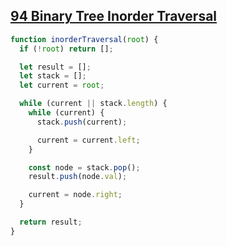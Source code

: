 ## [94 Binary Tree Inorder Traversal](https://leetcode.com/problems/binary-tree-inorder-traversal/description/)

<!-- notecardId: 1742218908865 -->

```js
function inorderTraversal(root) {
  if (!root) return [];

  let result = [];
  let stack = [];
  let current = root;

  while (current || stack.length) {
    while (current) {
      stack.push(current);

      current = current.left;
    }

    const node = stack.pop();
    result.push(node.val);

    current = node.right;
  }

  return result;
}
```
